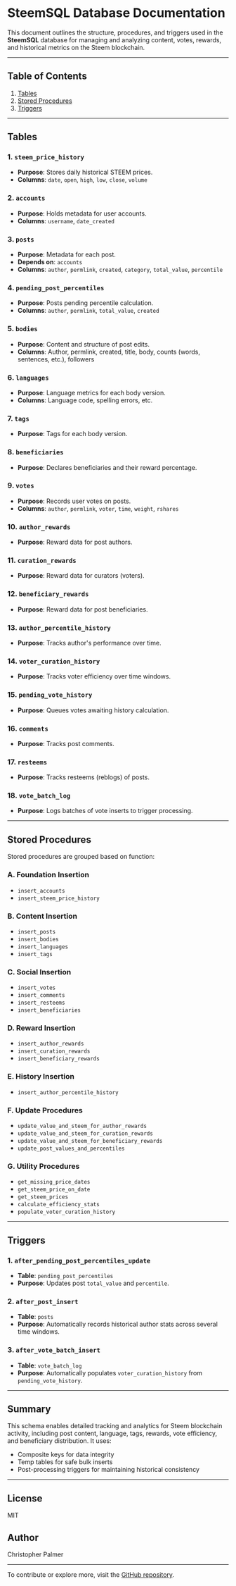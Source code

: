 # SteemSQL Database Documentation

This document outlines the structure, procedures, and triggers used in the **SteemSQL** database for managing and analyzing content, votes, rewards, and historical metrics on the Steem blockchain.

---

## Table of Contents

1. [Tables](#tables)
2. [Stored Procedures](#stored-procedures)
3. [Triggers](#triggers)

---

## Tables

### 1. `steem_price_history`
- **Purpose**: Stores daily historical STEEM prices.
- **Columns**: `date`, `open`, `high`, `low`, `close`, `volume`

### 2. `accounts`
- **Purpose**: Holds metadata for user accounts.
- **Columns**: `username`, `date_created`

### 3. `posts`
- **Purpose**: Metadata for each post.
- **Depends on**: `accounts`
- **Columns**: `author`, `permlink`, `created`, `category`, `total_value`, `percentile`

### 4. `pending_post_percentiles`
- **Purpose**: Posts pending percentile calculation.
- **Columns**: `author`, `permlink`, `total_value`, `created`

### 5. `bodies`
- **Purpose**: Content and structure of post edits.
- **Columns**: Author, permlink, created, title, body, counts (words, sentences, etc.), followers

### 6. `languages`
- **Purpose**: Language metrics for each body version.
- **Columns**: Language code, spelling errors, etc.

### 7. `tags`
- **Purpose**: Tags for each body version.

### 8. `beneficiaries`
- **Purpose**: Declares beneficiaries and their reward percentage.

### 9. `votes`
- **Purpose**: Records user votes on posts.
- **Columns**: `author`, `permlink`, `voter`, `time`, `weight`, `rshares`

### 10. `author_rewards`
- **Purpose**: Reward data for post authors.

### 11. `curation_rewards`
- **Purpose**: Reward data for curators (voters).

### 12. `beneficiary_rewards`
- **Purpose**: Reward data for post beneficiaries.

### 13. `author_percentile_history`
- **Purpose**: Tracks author's performance over time.

### 14. `voter_curation_history`
- **Purpose**: Tracks voter efficiency over time windows.

### 15. `pending_vote_history`
- **Purpose**: Queues votes awaiting history calculation.

### 16. `comments`
- **Purpose**: Tracks post comments.

### 17. `resteems`
- **Purpose**: Tracks resteems (reblogs) of posts.

### 18. `vote_batch_log`
- **Purpose**: Logs batches of vote inserts to trigger processing.

---

## Stored Procedures

Stored procedures are grouped based on function:

### A. **Foundation Insertion**
- `insert_accounts`
- `insert_steem_price_history`

### B. **Content Insertion**
- `insert_posts`
- `insert_bodies`
- `insert_languages`
- `insert_tags`

### C. **Social Insertion**
- `insert_votes`
- `insert_comments`
- `insert_resteems`
- `insert_beneficiaries`

### D. **Reward Insertion**
- `insert_author_rewards`
- `insert_curation_rewards`
- `insert_beneficiary_rewards`

### E. **History Insertion**
- `insert_author_percentile_history`

### F. **Update Procedures**
- `update_value_and_steem_for_author_rewards`
- `update_value_and_steem_for_curation_rewards`
- `update_value_and_steem_for_beneficiary_rewards`
- `update_post_values_and_percentiles`

### G. **Utility Procedures**
- `get_missing_price_dates`
- `get_steem_price_on_date`
- `get_steem_prices`
- `calculate_efficiency_stats`
- `populate_voter_curation_history`

---

## Triggers

### 1. `after_pending_post_percentiles_update`
- **Table**: `pending_post_percentiles`
- **Purpose**: Updates post `total_value` and `percentile`.

### 2. `after_post_insert`
- **Table**: `posts`
- **Purpose**: Automatically records historical author stats across several time windows.

### 3. `after_vote_batch_insert`
- **Table**: `vote_batch_log`
- **Purpose**: Automatically populates `voter_curation_history` from `pending_vote_history`.

---

## Summary

This schema enables detailed tracking and analytics for Steem blockchain activity, including post content, language, tags, rewards, vote efficiency, and beneficiary distribution. It uses:
- Composite keys for data integrity
- Temp tables for safe bulk inserts
- Post-processing triggers for maintaining historical consistency

---

## License
MIT

## Author
Christopher Palmer

---

To contribute or explore more, visit the [GitHub repository](https://github.com/chrisp-bacon2024/Steem-Curation-AI-Project).

